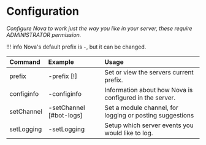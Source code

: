 # Configuration
*Configure Nova to work just the way you like in your server, these require ADMINISTRATOR permission.*

!!! info
    Nova's default prefix is `-`, but it can be changed.

| Command | Example | Usage |
| :--- | :--- | :--- |
| prefix | -prefix [!] | Set or view the servers current prefix. |
| configinfo | -configinfo | Information about how Nova is configured in the server. |
| setChannel | -setChannel <logs> [#bot-logs] | Set a module channel, for logging or posting suggestions |
| setLogging | -setLogging | Setup which server events you would like to log.